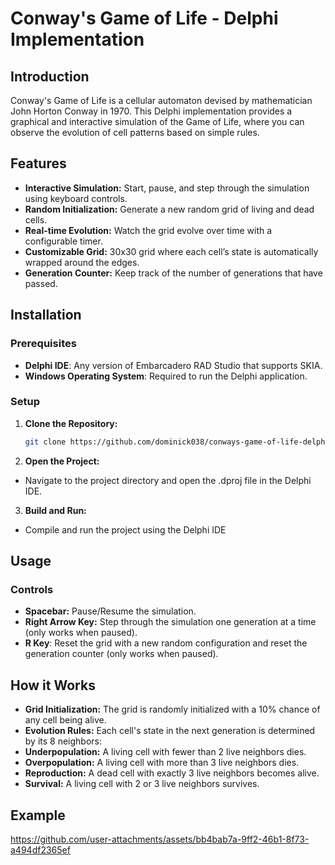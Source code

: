 # Conway's Game of Life - Delphi Implementation

## Introduction

Conway's Game of Life is a cellular automaton devised by mathematician John Horton Conway in 1970. This Delphi implementation provides a graphical and interactive simulation of the Game of Life, where you can observe the evolution of cell patterns based on simple rules.

## Features

- **Interactive Simulation:** Start, pause, and step through the simulation using keyboard controls.
- **Random Initialization:** Generate a new random grid of living and dead cells.
- **Real-time Evolution:** Watch the grid evolve over time with a configurable timer.
- **Customizable Grid:** 30x30 grid where each cell’s state is automatically wrapped around the edges.
- **Generation Counter:** Keep track of the number of generations that have passed.

## Installation
### Prerequisites
- **Delphi IDE**: Any version of Embarcadero RAD Studio that supports SKIA.
- **Windows Operating System**: Required to run the Delphi application.

### Setup
1. **Clone the Repository:**
   ```bash
   git clone https://github.com/dominick038/conways-game-of-life-delphi.git
2. **Open the Project:**
- Navigate to the project directory and open the .dproj file in the Delphi IDE.
3. **Build and Run:**
- Compile and run the project using the Delphi IDE

## Usage
### Controls
- **Spacebar:** Pause/Resume the simulation.
- **Right Arrow Key:** Step through the simulation one generation at a time (only works when paused).
- **R Key**: Reset the grid with a new random configuration and reset the generation counter (only works when paused).


## How it Works
- **Grid Initialization:** The grid is randomly initialized with a 10% chance of any cell being alive.
- **Evolution Rules:** Each cell's state in the next generation is determined by its 8 neighbors:
- **Underpopulation:** A living cell with fewer than 2 live neighbors dies.
- **Overpopulation:** A living cell with more than 3 live neighbors dies.
- **Reproduction:** A dead cell with exactly 3 live neighbors becomes alive.
- **Survival:** A living cell with 2 or 3 live neighbors survives.

## Example

https://github.com/user-attachments/assets/bb4bab7a-9ff2-46b1-8f73-a494df2365ef

